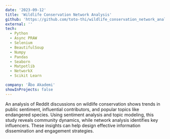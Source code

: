 ```yaml
---
date: '2023-09-12'
title: 'Wildlife Conservation Network Analysis'
github: 'https://github.com/toto-thi/wildlife_conservation_network_analysis'
external: ''
tech:
  - Python
  - Async PRAW
  - Selenium
  - BeautifulSoup
  - Numpy
  - Pandas
  - Seaborn
  - Matpotlib
  - NetworkX
  - Scikit Learn

company: 'Åbo Akademi'
showInProjects: false
---
```


An analysis of Reddit discussions on wildlife conservation shows trends in public sentiment, influential contributors, and popular topics like endangered species. Using sentiment analysis and topic modeling, this study reveals community dynamics, while network analysis identifies key influencers. These insights can help design effective information dissemination and engagement strategies.
